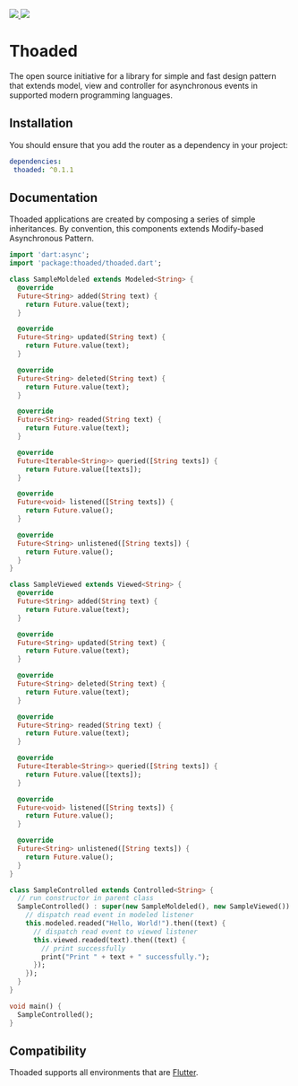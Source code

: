 <p>
 <a href="https://pub.dev/packages/thoaded/" alt="Thoaded on Pub">
  <img src="https://img.shields.io/pub/v/thoaded.svg" />
 </a>
 <a href="http://opensource.org/licenses/MIT" alt="MIT License">
  <img src="https://img.shields.io/github/license/walberbeltrame/thoaded.svg" />
 </a>
</p>

# Thoaded
The open source initiative for a library for simple and fast design pattern that extends model, view and controller for asynchronous events in supported modern programming languages.

## Installation
You should ensure that you add the router as a dependency in your project:
```yaml
dependencies:
 thoaded: ^0.1.1
```

## Documentation
Thoaded applications are created by composing a series of simple inheritances. By convention, this components extends Modify-based Asynchronous Pattern.
```dart
import 'dart:async';
import 'package:thoaded/thoaded.dart';

class SampleMoldeled extends Modeled<String> {
  @override
  Future<String> added(String text) {
    return Future.value(text);
  }

  @override
  Future<String> updated(String text) {
    return Future.value(text);
  }

  @override
  Future<String> deleted(String text) {
    return Future.value(text);
  }

  @override
  Future<String> readed(String text) {
    return Future.value(text);
  }

  @override
  Future<Iterable<String>> queried([String texts]) {
    return Future.value([texts]);
  }

  @override
  Future<void> listened([String texts]) {
    return Future.value();
  }

  @override
  Future<String> unlistened([String texts]) {
    return Future.value();
  }
}

class SampleViewed extends Viewed<String> {
  @override
  Future<String> added(String text) {
    return Future.value(text);
  }

  @override
  Future<String> updated(String text) {
    return Future.value(text);
  }

  @override
  Future<String> deleted(String text) {
    return Future.value(text);
  }

  @override
  Future<String> readed(String text) {
    return Future.value(text);
  }

  @override
  Future<Iterable<String>> queried([String texts]) {
    return Future.value([texts]);
  }

  @override
  Future<void> listened([String texts]) {
    return Future.value();
  }

  @override
  Future<String> unlistened([String texts]) {
    return Future.value();
  }
}

class SampleControlled extends Controlled<String> {
  // run constructor in parent class
  SampleControlled() : super(new SampleMoldeled(), new SampleViewed()) {
    // dispatch read event in modeled listener
    this.modeled.readed("Hello, World!").then((text) {
      // dispatch read event to viewed listener
      this.viewed.readed(text).then((text) {
        // print successfully
        print("Print " + text + " successfully.");
      });
    });
  }
}

void main() {
  SampleControlled();
}
```

## Compatibility
Thoaded supports all environments that are [Flutter](https://flutter.dev/).